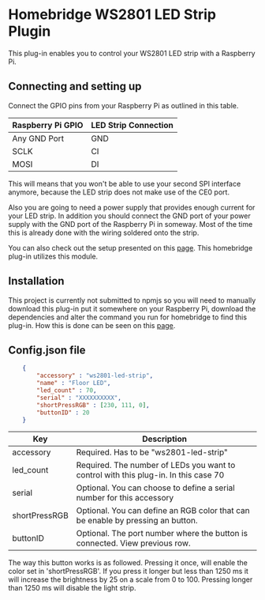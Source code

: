 

# Homebridge WS2801 LED Strip Plugin

This plug-in enables you to control your WS2801 LED strip with a Raspberry Pi. 

## Connecting and setting up

Connect the GPIO pins from your Raspberry Pi as outlined in this table.

| Raspberry Pi GPIO | LED Strip Connection |
|-------------------|----------------------|
| Any GND Port      | GND                  |
| SCLK              | CI                   |
| MOSI              | DI                   |

This will means that you won't be able to use your second SPI interface anymore, because the LED strip does not make use of the CE0 port.

Also you are going to need a power supply that provides enough current for your LED strip. In addition you should connect the GND port of your power supply with the GND port of the Raspberry Pi in someway. Most of the time this is already done with the wiring soldered onto the strip.

You can also check out the setup presented on this [page](https://github.com/Jorgen-VikingGod/node-rpi-ws2801). This homebridge plug-in utilizes this module.

## Installation

This project is currently not submitted to npmjs so you will need to manually download this plug-in put it somewhere on your Raspberry Pi, download the dependencies and alter the command you run for homebridge to find this plug-in. How this is done can be seen on this [page](https://github.com/nfarina/homebridge).

## Config.json file

```json
	{
        "accessory" : "ws2801-led-strip",
        "name" : "Floor LED",
        "led_count" : 70,
        "serial" : "XXXXXXXXXX",
        "shortPressRGB" : [230, 111, 0],
        "buttonID" : 20
    }
```

| Key           | Description                                                                        |
|---------------|------------------------------------------------------------------------------------|
| accessory     | Required. Has to be "ws2801-led-strip"                                             |
| led_count     | Required. The number of LEDs you want to control with this plug-in. In this case 70 |
| serial        | Optional. You can choose to define a serial number for this accessory              |
| shortPressRGB | Optional. You can define an RGB color that can be enable by pressing an button.    |
| buttonID      | Optional. The port number where the button is connected. View previous row.        |

The way this button works is as followed. Pressing it once, will enable the color set in 'shortPressRGB'. If you press it longer but less than 1250 ms it will increase the brightness by 25 on a scale from 0 to 100. Pressing longer than 1250 ms will disable the light strip.